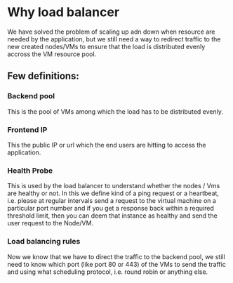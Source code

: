 # Why load balancer

We have solved the problem of scaling up adn down when resource are needed by the application, but we still need a way to redirect traffic to the new created nodes/VMs to ensure that the load is distributed evenly accross the VM resource pool.

## Few definitions:

### Backend pool

This is the pool of VMs among which the load has to be distributed evenly.

### Frontend IP

This the public IP or url which the end users are hitting to access the application.

### Health Probe

This is used by the load balancer to understand whether the nodes / Vms are healthy or not. In this we define kind of a ping request or a heartbeat, i.e. please at regular intervals send a request to the virtual machine on a particular port number and if you get a response back within a required threshold limit, then you can deem that instance as healthy and send the user request to the Node/VM.

### Load balancing rules

Now we know that we have to direct the traffic to the backend pool, we still need to know which port (like port 80 or 443) of the VMs to send the traffic and using what scheduling protocol, i.e. round robin or anything else.
